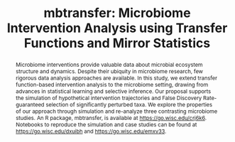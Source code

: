 ---
layout: paper
title: "mbtransfer: Microbiome Intervention Analysis using Transfer Functions and Mirror Statistics"
authors: Kris Sankaran and Pratheepa Jeganathan
image: /assets/img/mbtransfer.png
abstract: Microbiome interventions provide valuable data about microbial ecosystem structure and dynamics. Despite their ubiquity in microbiome research, few rigorous data analysis approaches are available. In this study, we extend transfer function-based intervention analysis to the microbiome setting, drawing from advances in statistical learning and selective inference. Our proposal supports the simulation of hypothetical intervention trajectories and False Discovery Rate-guaranteed selection of significantly perturbed taxa. We explore the properties of our approach through simulation and re-analyze three contrasting microbiome studies. An R package, mbtransfer, is available at https://go.wisc.edu/crj6k6. Notebooks to reproduce the simulation and case studies can be found at https://go.wisc.edu/dxuibh and https://go.wisc.edu/emxv33.
pdfurl: /assets/papers/mbtransfer.pdf
code: https://github.com/krisrs1128/mbtransfer
journal: Under Review
---